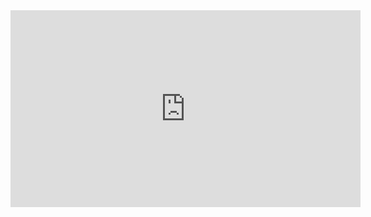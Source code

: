 ﻿<iframe width="560" height="315" src="https://www.youtube.com/embed/zMnNw2f5xJo?list=PL1DEQjXG2xnJOSQf2421r1S040NkvCApp" frameborder="0" allowfullscreen></iframe>
